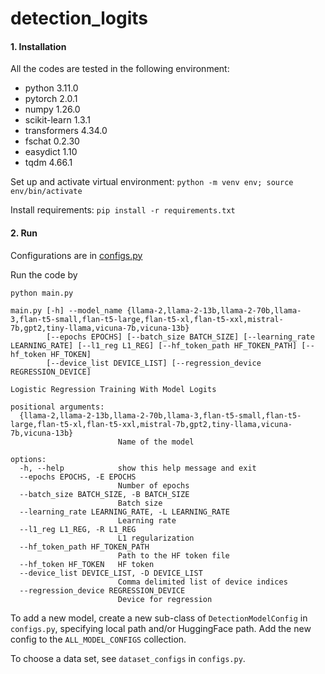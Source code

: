 # detection_logits

#### 1. Installation
All the codes are tested in the following environment:
* python 3.11.0
* pytorch 2.0.1
* numpy 1.26.0
* scikit-learn 1.3.1
* transformers 4.34.0
* fschat 0.2.30
* easydict 1.10
* tqdm 4.66.1

Set up and activate virtual environment: `python -m venv env; source env/bin/activate`

Install requirements: `pip install -r requirements.txt`

#### 2. Run

Configurations are in [configs.py](https://github.com/WhoTHU/detection_logits/blob/36bb1dc74ef91a714f4a9057a69b9387c1697e78/configs.py)

Run the code by
```
python main.py

main.py [-h] --model_name {llama-2,llama-2-13b,llama-2-70b,llama-3,flan-t5-small,flan-t5-large,flan-t5-xl,flan-t5-xxl,mistral-7b,gpt2,tiny-llama,vicuna-7b,vicuna-13b}
        [--epochs EPOCHS] [--batch_size BATCH_SIZE] [--learning_rate LEARNING_RATE] [--l1_reg L1_REG] [--hf_token_path HF_TOKEN_PATH] [--hf_token HF_TOKEN]
        [--device_list DEVICE_LIST] [--regression_device REGRESSION_DEVICE]

Logistic Regression Training With Model Logits

positional arguments:
  {llama-2,llama-2-13b,llama-2-70b,llama-3,flan-t5-small,flan-t5-large,flan-t5-xl,flan-t5-xxl,mistral-7b,gpt2,tiny-llama,vicuna-7b,vicuna-13b}
                        Name of the model

options:
  -h, --help            show this help message and exit
  --epochs EPOCHS, -E EPOCHS
                        Number of epochs
  --batch_size BATCH_SIZE, -B BATCH_SIZE
                        Batch size
  --learning_rate LEARNING_RATE, -L LEARNING_RATE
                        Learning rate
  --l1_reg L1_REG, -R L1_REG
                        L1 regularization
  --hf_token_path HF_TOKEN_PATH
                        Path to the HF token file
  --hf_token HF_TOKEN   HF token
  --device_list DEVICE_LIST, -D DEVICE_LIST
                        Comma delimited list of device indices
  --regression_device REGRESSION_DEVICE
                        Device for regression
```

To add a new model, create a new sub-class of `DetectionModelConfig` in `configs.py`, specifying local path and/or HuggingFace path. Add the new config to the `ALL_MODEL_CONFIGS` collection.

To choose a data set, see `dataset_configs` in `configs.py`.